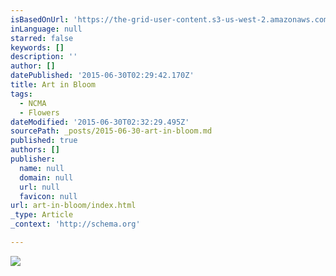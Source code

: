 ```yaml
---
isBasedOnUrl: 'https://the-grid-user-content.s3-us-west-2.amazonaws.com/e8e8f7e5-1552-44a3-8b62-2a6647f8b1ce.jpg'
inLanguage: null
starred: false
keywords: []
description: ''
author: []
datePublished: '2015-06-30T02:29:42.170Z'
title: Art in Bloom
tags:
  - NCMA
  - Flowers
dateModified: '2015-06-30T02:32:29.495Z'
sourcePath: _posts/2015-06-30-art-in-bloom.md
published: true
authors: []
publisher:
  name: null
  domain: null
  url: null
  favicon: null
url: art-in-bloom/index.html
_type: Article
_context: 'http://schema.org'

---
```

![](https://the-grid-user-content.s3-us-west-2.amazonaws.com/e8e8f7e5-1552-44a3-8b62-2a6647f8b1ce.jpg)
